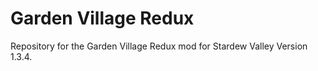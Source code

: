 # Garden Village Redux
Repository for the Garden Village Redux mod for Stardew Valley Version 1.3.4.